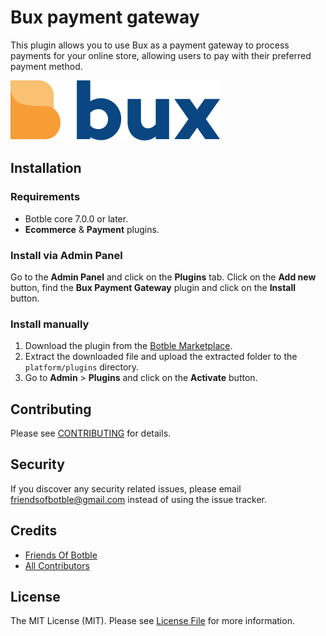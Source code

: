 # Bux payment gateway

This plugin allows you to use Bux as a payment gateway to process payments for your online store, allowing
users to pay with their preferred payment method.

![Bux payment gateway](./screenshot.png)

## Installation

### Requirements

* Botble core 7.0.0 or later.
* **Ecommerce** & **Payment** plugins.

### Install via Admin Panel

Go to the **Admin Panel** and click on the **Plugins** tab. Click on the **Add new** button, find the **Bux
Payment Gateway** plugin and click on the **Install** button.

### Install manually

1. Download the plugin from
   the [Botble Marketplace](https://marketplace.botble.com/products/friendsofbotble/fob-bux).
2. Extract the downloaded file and upload the extracted folder to the `platform/plugins` directory.
3. Go to **Admin** > **Plugins** and click on the **Activate** button.

## Contributing

Please see [CONTRIBUTING](CONTRIBUTING.md) for details.

## Security

If you discover any security related issues, please email friendsofbotble@gmail.com instead of using the issue tracker.

## Credits

* [Friends Of Botble](https://github.com/FriendsOfBotble)
* [All Contributors](../../contributors)

## License

The MIT License (MIT). Please see [License File](LICENSE) for more information.